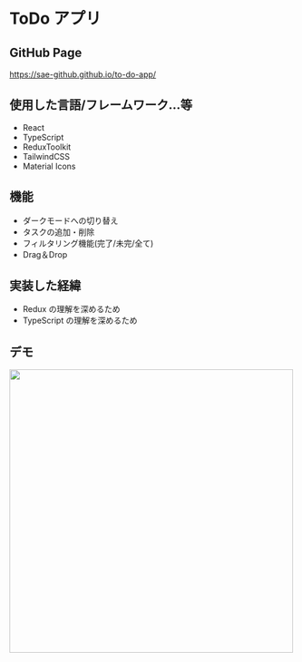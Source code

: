 # ToDo アプリ

## GitHub Page
https://sae-github.github.io/to-do-app/

## 使用した言語/フレームワーク...等

- React
- TypeScript
- ReduxToolkit
- TailwindCSS
- Material Icons

## 機能

- ダークモードへの切り替え
- タスクの追加・削除
- フィルタリング機能(完了/未完/全て)
- Drag＆Drop

## 実装した経緯

- Redux の理解を深めるため
- TypeScript の理解を深めるため

## デモ
<img src="https://user-images.githubusercontent.com/76232904/194702809-e17534be-5e4e-4b33-bca3-625eb70b0453.gif" width="500px"/>
